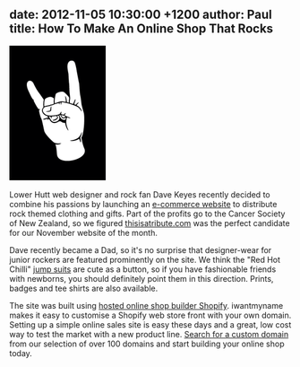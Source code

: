 date: 2012-11-05 10:30:00 +1200
author: Paul
title: How To Make An Online Shop That Rocks
----

![rock.png](/media/2012-11-05-rock.png)

Lower Hutt web designer and rock fan Dave Keyes recently decided to combine his passions by launching an [e-commerce website](https://iwantmyname.co.nz/services/ecommerce-hosting/) to distribute rock themed clothing and gifts. Part of the profits go to the Cancer Society of New Zealand, so we figured [thisisatribute.com](http://archived.link/http://thisisatribute.com/) was the perfect candidate for our November website of the month.

Dave recently became a Dad, so it's no surprise that designer-wear for junior rockers are featured prominently on the site. We think the "Red Hot Chilli" [jump suits](http://archived.link/http://thisisatribute.com/collections/baby-rock/products/rock-colours-baby-one-piece) are cute as a button, so if you have fashionable friends with newborns, you should definitely point them in this direction. Prints, badges and tee shirts are also available.

The site was built using [hosted online shop builder Shopify](https://iwantmyname.co.nz/features/applications/custom-domain-apps/e-commerce/shopify-hosted-online-store-platform-and-shop-software). iwantmyname makes it easy to customise a Shopify web store front with your own domain. Setting up a simple online sales site is easy these days and a great, low cost way to test the market with a new product line. [Search for a custom domain](https://iwantmyname.co.nz/) from our selection of over 100 domains and start building your online shop today.
